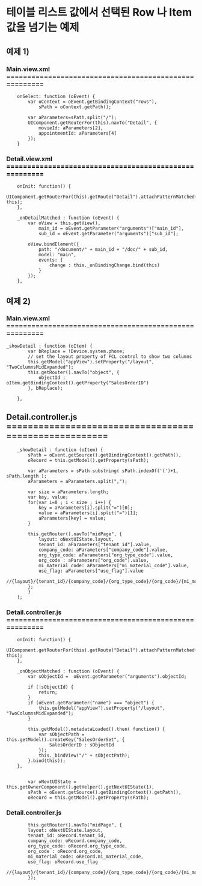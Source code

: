# 테이블 리스트 값에서 선택된 Row 나 Item값을 넘기는 예제 


## 예제 1)

### Main.view.xml ======================================================
		onSelect: function (oEvent) {
			var oContext = oEvent.getBindingContext("rows"),
				sPath = oContext.getPath();

			var aParameters=sPath.split("/");
			UIComponent.getRouterFor(this).navTo("Detail", {
				movieId: aParameters[2],
				appointmentId: aParameters[4]
			});
		}
    
       
    
### Detail.view.xml ======================================================  
		onInit: function() {
			UIComponent.getRouterFor(this).getRoute("Detail").attachPatternMatched(this._onDetailMatched, this);
		},

		_onDetailMatched : function (oEvent) {
			var oView = this.getView(),
				main_id = oEvent.getParameter("arguments")["main_id"],
				sub_id = oEvent.getParameter("arguments")["sub_id"];

			oView.bindElement({
				path: "/document/" + main_id + "/doc/" + sub_id,
				model: "main",
				events: {
					change : this._onBindingChange.bind(this)
				}
			});
		},    
    
## 예제 2)

### Main.view.xml ======================================================

  	_showDetail : function (oItem) {
			var bReplace = !Device.system.phone;
			// set the layout property of FCL control to show two columns
			this.getModel("appView").setProperty("/layout", "TwoColumnsMidExpanded");
			this.getRouter().navTo("object", {
				objectId : oItem.getBindingContext().getProperty("SalesOrderID")
			}, bReplace);
			
		},
		
## Detail.controller.js  ====================================================== 

	    _showDetail : function (oItem) {
			sPath = oEvent.getSource().getBindingContext().getPath(),
			oRecord = this.getModel().getProperty(sPath);

			var aParameters = sPath.substring( sPath.indexOf('(')+1, sPath.length );		
			aParameters = aParameters.split(",");

			var size = aParameters.length;
			var key, value;
			for(var i=0 ; i < size ; i++) {
				key = aParameters[i].split("=")[0];
				value = aParameters[i].split("=")[1];			 
				aParameters[key] = value;
			}

			this.getRouter().navTo("midPage", {
				layout: oNextUIState.layout, 
				tenant_id: aParameters["tenant_id"].value,
				company_code: aParameters["company_code"].value,
				org_type_code: aParameters["org_type_code"].value,
				org_code : aParameters["org_code"].value,
				mi_material_code: aParameters["mi_material_code"].value,
				use_flag: aParameters["use_flag"].value
				//{layout}/{tenant_id}/{company_code}/{org_type_code}/{org_code}/{mi_material_code}/{use_flag}",
			};
		    }
		);  
### Detail.controller.js  ====================================================== 

		onInit: function() {
			UIComponent.getRouterFor(this).getRoute("Detail").attachPatternMatched(this._onDetailMatched, this);
		},
    
		_onObjectMatched : function (oEvent) {
			var sObjectId =  oEvent.getParameter("arguments").objectId;

			if (!sObjectId) {
				return;
			}
			if (oEvent.getParameter("name") === "object") {
				this.getModel("appView").setProperty("/layout", "TwoColumnsMidExpanded");
			}

			this.getModel().metadataLoaded().then( function() {
				var sObjectPath = this.getModel().createKey("SalesOrderSet", {
					SalesOrderID : sObjectId
				});
				this._bindView("/" + sObjectPath);
			}.bind(this));
		},
		
		
			var oNextUIState = this.getOwnerComponent().getHelper().getNextUIState(1),
			sPath = oEvent.getSource().getBindingContext().getPath(),
			oRecord = this.getModel().getProperty(sPath);


### Detail.controller.js 

			this.getRouter().navTo("midPage", {
			layout: oNextUIState.layout, 
			tenant_id: oRecord.tenant_id,
			company_code: oRecord.company_code,
			org_type_code: oRecord.org_type_code,
			org_code : oRecord.org_code,
			mi_material_code: oRecord.mi_material_code,
			use_flag: oRecord.use_flag
			//{layout}/{tenant_id}/{company_code}/{org_type_code}/{org_code}/{mi_material_code}/{use_flag}",
			});
